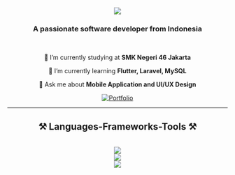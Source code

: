 
<h1 align="center">
    <img src="https://readme-typing-svg.herokuapp.com/?font=Righteous&size=35&center=true&vCenter=true&width=500&height=70&duration=3650&lines=Hi+There!+👋;+I'm+Dimm+Dim;"/>
</h1>

<h3 align="center">A passionate software developer from Indonesia </h3>
<br/>

<div align="center">
 
 🔭 I’m currently studying at **SMK Negeri 46 Jakarta**
 
 🌱 I’m currently learning **Flutter, Laravel, MySQL**

 💬 Ask me about **Mobile Application and UI/UX Design**

 </div>
 
 <div align="center"> 
        <a href="https://dimmm.my.id" target="_blank">
            <img src="https://img.shields.io/badge/Portfolio-FF5722?style=for-the-badge&logo=sqlite&logoColor=white" alt="Portfolio" />
        </a>
    </div>
 <hr/>
 
<h2 align="center">⚒️ Languages-Frameworks-Tools ⚒️</h2>
<br/>

<div align="center">
  <img src="https://skillicons.dev/icons?i=html,css,javascript,php&theme=dark" />
</div>

<div align="center">
  <img src="https://skillicons.dev/icons?i=bootstrap,tailwind,laravel,flutter&theme=dark" />
</div>

<div align="center">
  <img src="https://skillicons.dev/icons?i=vscode,github,figma,notion&theme=dark" />
</div>


